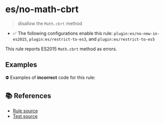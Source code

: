 # es/no-math-cbrt
> disallow the `Math.cbrt` method

- ✅ The following configurations enable this rule: `plugin:es/no-new-in-es2015`, `plugin:es/restrict-to-es3`, and `plugin:es/restrict-to-es5`

This rule reports ES2015 `Math.cbrt` method as errors.

## Examples

⛔ Examples of **incorrect** code for this rule:

<eslint-playground type="bad" code="/*eslint es/no-math-cbrt: error */
const n = Math.cbrt(value)
" />

## 📚 References

- [Rule source](https://github.com/mysticatea/eslint-plugin-es/blob/v4.0.0/lib/rules/no-math-cbrt.js)
- [Test source](https://github.com/mysticatea/eslint-plugin-es/blob/v4.0.0/tests/lib/rules/no-math-cbrt.js)
